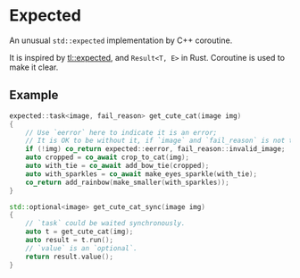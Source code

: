 # Expected
An unusual `std::expected` implementation by C++ coroutine.

It is inspired by [tl::expected](https://github.com/TartanLlama/expected), and `Result<T, E>` in Rust.
Coroutine is used to make it clear.

## Example
``` cpp
expected::task<image, fail_reason> get_cute_cat(image img)
{
    // Use `eerror` here to indicate it is an error;
    // It is OK to be without it, if `image` and `fail_reason` is not the same type.
    if (!img) co_return expected::eerror, fail_reason::invalid_image;
    auto cropped = co_await crop_to_cat(img);
    auto with_tie = co_await add_bow_tie(cropped);
    auto with_sparkles = co_await make_eyes_sparkle(with_tie);
    co_return add_rainbow(make_smaller(with_sparkles));
}

std::optional<image> get_cute_cat_sync(image img)
{
    // `task` could be waited synchronously.
    auto t = get_cute_cat(img);
    auto result = t.run();
    // `value` is an `optional`.
    return result.value();
}
```
